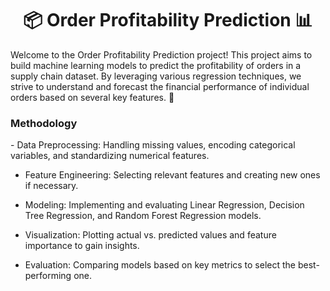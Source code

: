 <h1 align="center">📦 Order Profitability Prediction 📊</h1>

Welcome to the Order Profitability Prediction project! This project aims to build machine learning models to predict the profitability of orders in a supply chain dataset. By leveraging various regression techniques, we strive to understand and forecast the financial performance of individual orders based on several key features. 🚀

<h3>Methodology</h3>
- Data Preprocessing: Handling missing values, encoding categorical variables, and standardizing numerical features.

- Feature Engineering: Selecting relevant features and creating new ones if necessary.
  
- Modeling: Implementing and evaluating Linear Regression, Decision Tree Regression, and Random Forest Regression models.
  
- Visualization: Plotting actual vs. predicted values and feature importance to gain insights.
  
- Evaluation: Comparing models based on key metrics to select the best-performing one.
